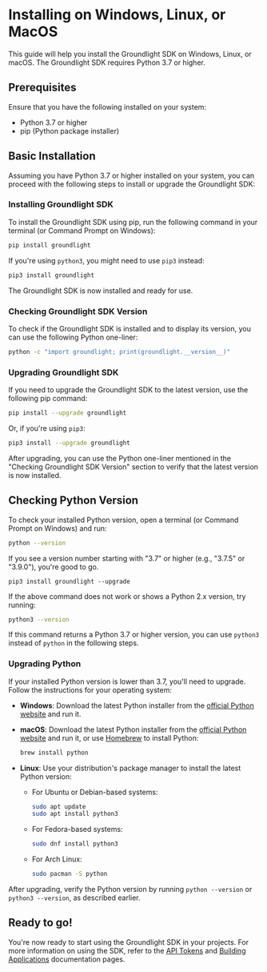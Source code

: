 # Installing on Windows, Linux, or MacOS

This guide will help you install the Groundlight SDK on Windows, Linux, or macOS.  The Groundlight SDK requires Python 3.7 or higher.

## Prerequisites

Ensure that you have the following installed on your system:

- Python 3.7 or higher
- pip (Python package installer)

## Basic Installation

Assuming you have Python 3.7 or higher installed on your system, you can proceed with the following steps to install or upgrade the Groundlight SDK:

### Installing Groundlight SDK

To install the Groundlight SDK using pip, run the following command in your terminal (or Command Prompt on Windows):

```bash
pip install groundlight
```

If you're using `python3`, you might need to use `pip3` instead:

```bash
pip3 install groundlight
```

The Groundlight SDK is now installed and ready for use.

### Checking Groundlight SDK Version

To check if the Groundlight SDK is installed and to display its version, you can use the following Python one-liner:

```bash
python -c "import groundlight; print(groundlight.__version__)"
```

### Upgrading Groundlight SDK

If you need to upgrade the Groundlight SDK to the latest version, use the following pip command:

```bash
pip install --upgrade groundlight
```

Or, if you're using `pip3`:

```bash
pip3 install --upgrade groundlight
```

After upgrading, you can use the Python one-liner mentioned in the "Checking Groundlight SDK Version" section to verify that the latest version is now installed.


## Checking Python Version

To check your installed Python version, open a terminal (or Command Prompt on Windows) and run:

```bash
python --version
```

If you see a version number starting with "3.7" or higher (e.g., "3.7.5" or "3.9.0"), you're good to go.

```
pip3 install groundlight --upgrade
```



If the above command does not work or shows a Python 2.x version, try running:

```bash
python3 --version
```

If this command returns a Python 3.7 or higher version, you can use `python3` instead of `python` in the following steps.

### Upgrading Python

If your installed Python version is lower than 3.7, you'll need to upgrade. Follow the instructions for your operating system:

- **Windows**: Download the latest Python installer from the [official Python website](https://www.python.org/downloads/windows/) and run it.

- **macOS**: Download the latest Python installer from the [official Python website](https://www.python.org/downloads/mac-osx/) and run it, or use [Homebrew](https://brew.sh/) to install Python:

  ```bash
  brew install python
  ```

- **Linux**: Use your distribution's package manager to install the latest Python version:

  - For Ubuntu or Debian-based systems:

    ```bash
    sudo apt update
    sudo apt install python3
    ```

  - For Fedora-based systems:

    ```bash
    sudo dnf install python3
    ```

  - For Arch Linux:

    ```bash
    sudo pacman -S python
    ```

After upgrading, verify the Python version by running `python --version` or `python3 --version`, as described earlier.


## Ready to go!

You're now ready to start using the Groundlight SDK in your projects. For more information on using the SDK, refer to the [API Tokens](../getting-started/api-tokens) and [Building Applications](../category/building-applications) documentation pages.

